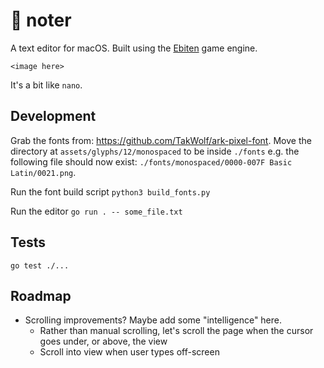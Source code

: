 # 📝 noter

A text editor for macOS. Built using the [Ebiten](https://github.com/hajimehoshi/ebiten) game engine.

`<image here>`

It's a bit like `nano`.

## Development

Grab the fonts from: https://github.com/TakWolf/ark-pixel-font. Move the directory at `assets/glyphs/12/monospaced` to be inside `./fonts` e.g. the following file should now exist: `./fonts/monospaced/0000-007F Basic Latin/0021.png`.

Run the font build script `python3 build_fonts.py`

Run the editor `go run . -- some_file.txt`

## Tests

`go test ./...`

## Roadmap

- Scrolling improvements? Maybe add some "intelligence" here.
  - Rather than manual scrolling, let's scroll the page when the cursor goes under, or above, the view
  - Scroll into view when user types off-screen
